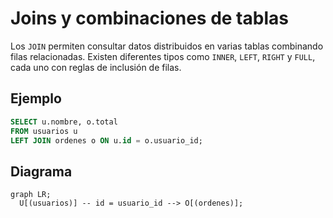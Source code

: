 # Joins y combinaciones de tablas

Los `JOIN` permiten consultar datos distribuidos en varias tablas combinando filas relacionadas. Existen diferentes tipos como `INNER`, `LEFT`, `RIGHT` y `FULL`, cada uno con reglas de inclusión de filas.

## Ejemplo
```sql
SELECT u.nombre, o.total
FROM usuarios u
LEFT JOIN ordenes o ON u.id = o.usuario_id;
```

## Diagrama
```mermaid
graph LR;
  U[(usuarios)] -- id = usuario_id --> O[(ordenes)];
```
